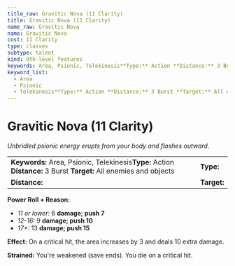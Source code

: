 ```yaml
---
title_raw: Gravitic Nova (11 Clarity)
title: Gravitic Nova (11 Clarity)
name_raw: Gravitic Nova
name: Gravitic Nova
cost: 11 Clarity
type: classes
subtype: talent
kind: 9th-level features
keywords: Area, Psionic, Telekinesis**Type:** Action **Distance:** 3 Burst **Target:** All enemies and objects
keyword_list:
  - Area
  - Psionic
  - Telekinesis**Type:** Action **Distance:** 3 Burst **Target:** All enemies and objects
---
```


# Gravitic Nova (11 Clarity)

*Unbridled psionic energy erupts from your body and flashes outward.*

|                                                                                                                    |             |
| :----------------------------------------------------------------------------------------------------------------- | :---------- |
| **Keywords:** Area, Psionic, Telekinesis**Type:** Action **Distance:** 3 Burst **Target:** All enemies and objects | **Type:**   |
| **Distance:**                                                                                                      | **Target:** |

**Power Roll + Reason:**

- *11 or lower:* 6 **damage; push 7**
- *12-16:* 9 **damage; push 10**
- *17+:* 13 **damage; push 15**

**Effect:** On a critical hit, the area increases by 3 and deals 10 extra damage.

**Strained:** You're weakened (save ends). You die on a critical hit.

